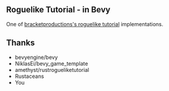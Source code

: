 ## Roguelike Tutorial - in Bevy

One of [bracketproductions's roguelike tutorial](https://bfnightly.bracketproductions.com/) implementations.

## Thanks
* bevyengine/bevy
* NiklasEi/bevy_game_template
* amethyst/rustrogueliketutorial
* Rustaceans
* You